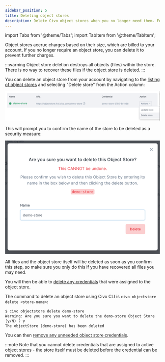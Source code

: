 ```yaml
---
sidebar_position: 5
title: Deleting object stores
description: Delete Civo object stores when you no longer need them. Follow our guide to delete an object store safely and ensure you have recovered all files beforehand.
---
```


import Tabs from '@theme/Tabs';
import TabItem from '@theme/TabItem';

<head>
  <title>Deleting Object Stores | Civo Documentation</title>
</head>

Object stores accrue charges based on their size, which are billed to your account. If you no longer require an object store, you can delete it to prevent further charges.

:::warning
Object store deletion destroys all objects (files) within the store. There is no way to recover these files if the object store is deleted.
:::

<Tabs groupId="delete-store">
<TabItem value="dashboard" label="Dashboard">

You can delete an object store from your account by navigating to the [listing of object stores](https://dashboard.civo.com/object-stores) and selecting "Delete store" from the Action column:

![Object store deletion menu](./images/delete-store.png)

This will prompt you to confirm the name of the store to be deleted as a security measure:

![Object store deletion confirmation](./images/object-store-deletion-confirmation.png)

All files and the object store itself will be deleted as soon as you confirm this step, so make sure you only do this if you have recovered all files you may need.

You will then be able to [delete any credentials](./object-store-credentials#deleting-object-store-credentials) that were assigned to the object store. 

</TabItem>

<TabItem value="cli" label="Clivo CLI">

The command to delete an object store using Civo CLI is `civo objectstore delete <store-name>`:

```console
$ civo objectstore delete demo-store
Warning: Are you sure you want to delete the demo-store Object Store (y/N) ? y
The objectStore (demo-store) has been deleted
```

You can then [remove any unneeded object store credentials](./object-store-credentials#deleting-object-store-credentials).

</TabItem>
</Tabs>

:::note
Note that you cannot delete credentials that are assigned to active object stores - the store itself must be deleted before the credential can be removed.
:::
